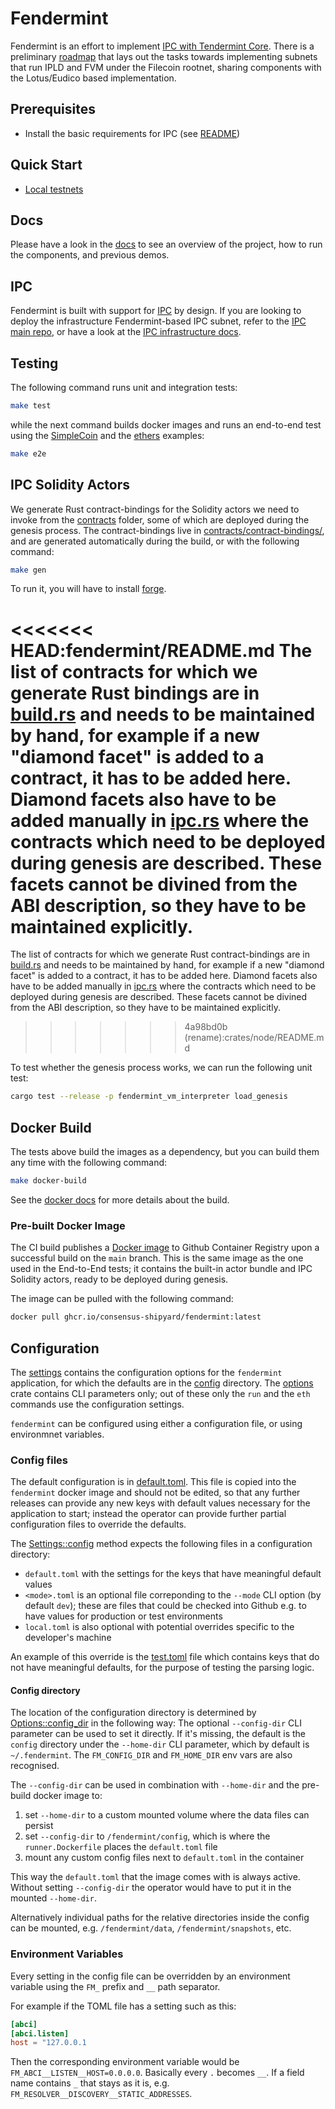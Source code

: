 # Fendermint

Fendermint is an effort to implement [IPC with Tendermint Core](https://docs.google.com/document/d/1cFoTdoRuYgxmWJia6K-b5vmEj-4MvyHCNvShZpyconU/edit#). There is a preliminary [roadmap](https://docs.google.com/spreadsheets/d/1eVwkHEPGNg0js8DKRDIX7sugf5JqbI9zRBddIqzJFfI/edit#gid=0) that lays out the tasks towards implementing subnets that run IPLD and FVM under the Filecoin rootnet, sharing components with the Lotus/Eudico based implementation.

## Prerequisites

* Install the basic requirements for IPC (see [README](../README.md#Prerequisites))

## Quick Start

- [Local testnets](../docs/fendermint/localnet.md)

## Docs

Please have a look in the [docs](../docs/fendermint/README.md) to see an overview of the project, how to run the components, and previous demos.

## IPC

Fendermint is built with support for [IPC](https://github.com/consensus-shipyard/ipc) by design. If you are looking to deploy the infrastructure Fendermint-based IPC subnet, refer to the [IPC main repo](https://github.com/consensus-shipyard/ipc), or have a look at the [IPC infrastructure docs](../docs/node/ipc.md).

## Testing

The following command runs unit and integration tests:

```bash
make test
```

while the next command builds docker images and runs an end-to-end test using the
[SimpleCoin](./node/rpc/examples/simplecoin.rs) and the
[ethers](./node/eth/api/examples/ethers.rs) examples:

```bash
make e2e
```

## IPC Solidity Actors

We generate Rust contract-bindings for the Solidity actors we need to invoke from the [contracts](../../contracts/) folder, some of which are deployed during the genesis process. The contract-bindings live in [contracts/contract-bindings/](../contracts/binding), and are generated automatically during the build, or with the following command:

```bash
make gen
```

To run it, you will have to install [forge](https://book.getfoundry.sh/getting-started/installation).

<<<<<<< HEAD:fendermint/README.md
The list of contracts for which we generate Rust bindings are in [build.rs](../contract-bindings/build.rs) and needs to be maintained by hand, for example if a new "diamond facet" is added to a contract, it has to be added here. Diamond facets also have to be added manually in [ipc.rs](./vm/actor_interface/src/ipc.rs) where the contracts which need to be deployed during genesis are described. These facets cannot be divined from the ABI description, so they have to be maintained explicitly.
=======
The list of contracts for which we generate Rust contract-bindings are in [build.rs](../contract-bindings/build.rs) and needs to be maintained by hand, for example if a new "diamond facet" is added to a contract, it has to be added here. Diamond facets also have to be added manually in [ipc.rs](./vm/actor_interface/src/ipc.rs) where the contracts which need to be deployed during genesis are described. These facets cannot be divined from the ABI description, so they have to be maintained explicitly.
>>>>>>> 4a98bd0b (rename):crates/node/README.md

To test whether the genesis process works, we can run the following unit test:

```bash
cargo test --release -p fendermint_vm_interpreter load_genesis
```

## Docker Build

The tests above build the images as a dependency, but you can build them any time with the following command:

```bash
make docker-build
```

See the [docker docs](./docker/README.md) for more details about the build.


### Pre-built Docker Image

The CI build publishes a [Docker image](https://github.com/consensus-shipyard/node/pkgs/container/fendermint) to Github Container Registry upon a successful build on the `main` branch. This is the same image as the one used in the End-to-End tests; it contains the built-in actor bundle and IPC Solidity actors, ready to be deployed during genesis.

The image can be pulled with the following command:

```bash
docker pull ghcr.io/consensus-shipyard/fendermint:latest
```

## Configuration

The [settings](./app/settings/) contains the configuration options for the `fendermint` application, for which the defaults are in the [config](./app/config/) directory. The [options](./app/options/) crate contains CLI parameters only; out of these only the `run` and the `eth` commands use the configuration settings.

`fendermint` can be configured using either a configuration file, or using environmnet variables.

### Config files

The default configuration is in [default.toml](./app/config/default.toml). This file is copied into the `fendermint` docker image and should not be edited, so that any further releases can provide any new keys with default values necessary for the application to start; instead the operator can provide further partial configuration files to override the defaults.

The [Settings::config](./app/settings/src/lib.rs) method expects the following files in a configuration directory:
* `default.toml` with the settings for the keys that have meaningful default values
* `<mode>.toml` is an optional file correponding to the `--mode` CLI option (by default `dev`); these are files that could be checked into Github e.g. to have values for production or test environments
* `local.toml` is also optional with potential overrides specific to the developer's machine

An example of this override is the [test.toml](./app/config/test.toml) file which contains keys that do not have meaningful defaults, for the purpose of testing the parsing logic.

#### Config directory

The location of the configuration directory is determined by [Options::config_dir](./app/options/src/lib.rs) in the following way: The optional `--config-dir` CLI parameter can be used to set it directly. If it's missing, the default is the `config` directory under the `--home-dir` CLI parameter, which by default is `~/.fendermint`. The `FM_CONFIG_DIR` and `FM_HOME_DIR` env vars are also recognised.

The `--config-dir` can be used in combination with `--home-dir` and the pre-build docker image to:
1. set `--home-dir` to a custom mounted volume where the data files can persist
2. set `--config-dir` to `/fendermint/config`, which is where the `runner.Dockerfile` places the `default.toml` file
3. mount any custom config files next to `default.toml` in the container

This way the `default.toml` that the image comes with is always active. Without setting `--config-dir` the operator would have to put it in the mounted `--home-dir`.

Alternatively individual paths for the relative directories inside the config can be mounted, e.g. `/fendermint/data`, `/fendermint/snapshots`, etc.

### Environment Variables

Every setting in the config file can be overridden by an environment variable using the `FM_` prefix and `__` path separator.

For example if the TOML file has a setting such as this:

```toml
[abci]
[abci.listen]
host = "127.0.0.1
```

Then the corresponding environment variable would be `FM_ABCI__LISTEN__HOST=0.0.0.0`. Basically every `.` becomes `__`. If a field name contains `_` that stays as it is, e.g. `FM_RESOLVER__DISCOVERY__STATIC_ADDRESSES`.
